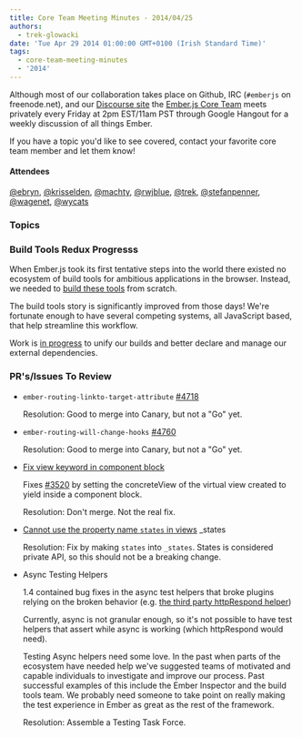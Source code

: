 ```yaml
---
title: Core Team Meeting Minutes - 2014/04/25
authors:
  - trek-glowacki
date: 'Tue Apr 29 2014 01:00:00 GMT+0100 (Irish Standard Time)'
tags:
  - core-team-meeting-minutes
  - '2014'
---
```



Although most of our collaboration takes place on Github, IRC
(`#emberjs` on freenode.net), and our [Discourse site](http://discuss.emberjs.com/)
the [Ember.js Core Team](/team) meets privately every
Friday at 2pm EST/11am PST through Google Hangout for a weekly
discussion of all things Ember.

If you have a topic you'd like to see covered, contact your favorite
core team member and let them know!

#### Attendees

<!--   [@ebryn](https://twitter.com/ebryn),
  [@krisselden](https://twitter.com/krisselden),
  [@machty](https://twitter.com/machty),
  [@rwjblue](https://twitter.com/rwjblue),
  [@trek](https://twitter.com/trek),
  [@stefanpenner](https://twitter.com/stefanpenner),
  [@wagenet](https://twitter.com/wagenet),
  [@tomdale](https://twitter.com/tomdale),
  [@wifelette](https://twitter.com/wifelette),
  [@wycats](https://twitter.com/wycats) -->


[@ebryn](https://twitter.com/ebryn),
[@krisselden](https://twitter.com/krisselden),
[@machty](https://twitter.com/machty),
[@rwjblue](https://twitter.com/rwjblue),
[@trek](https://twitter.com/trek),
[@stefanpenner](https://twitter.com/stefanpenner),
[@wagenet](https://twitter.com/wagenet),
[@wycats](https://twitter.com/wycats)

### Topics

### Build Tools Redux Progresss
When Ember.js took its first tentative steps into the world there existed no
ecosystem of build tools for ambitious applications in the browser. Instead,
we needed to [build these tools](https://github.com/livingsocial/rake-pipeline)
from scratch.

The build tools story is significantly improved from those days! We're fortunate enough to
have several competing systems, all JavaScript based, that help streamline this workflow.

Work is [in progress](https://github.com/rwjblue/ember.js/tree/broccolify) to unify our builds
and better declare and manage our external dependencies.

### PR's/Issues To Review

*  `ember-routing-linkto-target-attribute` [#4718](https://github.com/emberjs/ember.js/pull/4718)

    Resolution: Good to merge into Canary, but not a "Go" yet.

*  `ember-routing-will-change-hooks` [#4760](https://github.com/emberjs/ember.js/pull/4760)

    Resolution: Good to merge into Canary, but not a "Go" yet.

* [Fix view keyword in component block](https://github.com/emberjs/ember.js/pull/4770)

  Fixes [#3520](https://github.com/emberjs/ember.js/pull/3520) by setting the concreteView
  of the virtual view created to yield inside a component block.

  Resolution: Don't merge. Not the real fix.

* [Cannot use the property name `states` in views](https://github.com/emberjs/ember.js/issues/4764)
_states

  Resolution: Fix by making `states` into `_states`. States is considered private API,
  so this should not be a breaking change.

* Async Testing Helpers

  1.4 contained bug fixes in the async test helpers that broke plugins relying on the broken
  behavior (e.g. [the third party httpRespond helper](https://github.com/trek/ember-testing-httpRespond))

  Currently, async is not granular enough, so it's not possible to have test helpers that
  assert while async is working (which httpRespond would need).

  Testing Async helpers need some love. In the past when parts of the ecosystem have needed
  help we've suggested teams of motivated and capable individuals to investigate and improve
  our process. Past successful examples of this include the Ember Inspector and the build tools
  team. We probably need someone to take point on really making the test experience in Ember
  as great as the rest of the framework.

  Resolution: Assemble a Testing Task Force.
